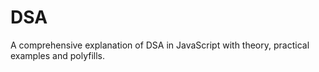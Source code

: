 # DSA
A comprehensive explanation of DSA in JavaScript with theory, practical examples and polyfills.
